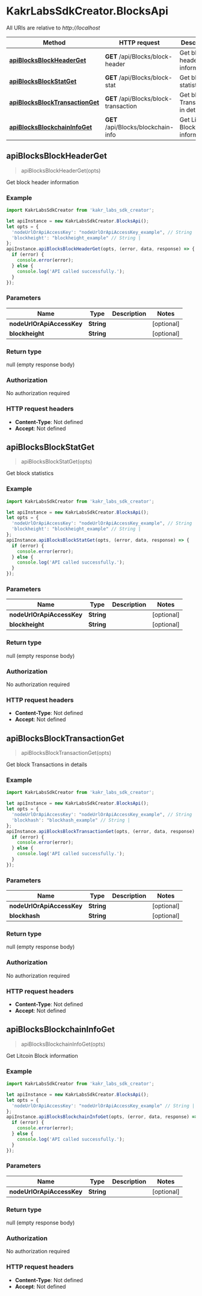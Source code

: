 # KakrLabsSdkCreator.BlocksApi

All URIs are relative to *http://localhost*

Method | HTTP request | Description
------------- | ------------- | -------------
[**apiBlocksBlockHeaderGet**](BlocksApi.md#apiBlocksBlockHeaderGet) | **GET** /api/Blocks/block-header | Get block header information
[**apiBlocksBlockStatGet**](BlocksApi.md#apiBlocksBlockStatGet) | **GET** /api/Blocks/block-stat | Get block statistics
[**apiBlocksBlockTransactionGet**](BlocksApi.md#apiBlocksBlockTransactionGet) | **GET** /api/Blocks/block-transaction | Get block Transactions in details
[**apiBlocksBlockchainInfoGet**](BlocksApi.md#apiBlocksBlockchainInfoGet) | **GET** /api/Blocks/blockchain-info | Get Litcoin Block information



## apiBlocksBlockHeaderGet

> apiBlocksBlockHeaderGet(opts)

Get block header information

### Example

```javascript
import KakrLabsSdkCreator from 'kakr_labs_sdk_creator';

let apiInstance = new KakrLabsSdkCreator.BlocksApi();
let opts = {
  'nodeUrlOrApiAccessKey': "nodeUrlOrApiAccessKey_example", // String | 
  'blockheight': "blockheight_example" // String | 
};
apiInstance.apiBlocksBlockHeaderGet(opts, (error, data, response) => {
  if (error) {
    console.error(error);
  } else {
    console.log('API called successfully.');
  }
});
```

### Parameters


Name | Type | Description  | Notes
------------- | ------------- | ------------- | -------------
 **nodeUrlOrApiAccessKey** | **String**|  | [optional] 
 **blockheight** | **String**|  | [optional] 

### Return type

null (empty response body)

### Authorization

No authorization required

### HTTP request headers

- **Content-Type**: Not defined
- **Accept**: Not defined


## apiBlocksBlockStatGet

> apiBlocksBlockStatGet(opts)

Get block statistics

### Example

```javascript
import KakrLabsSdkCreator from 'kakr_labs_sdk_creator';

let apiInstance = new KakrLabsSdkCreator.BlocksApi();
let opts = {
  'nodeUrlOrApiAccessKey': "nodeUrlOrApiAccessKey_example", // String | 
  'blockheight': "blockheight_example" // String | 
};
apiInstance.apiBlocksBlockStatGet(opts, (error, data, response) => {
  if (error) {
    console.error(error);
  } else {
    console.log('API called successfully.');
  }
});
```

### Parameters


Name | Type | Description  | Notes
------------- | ------------- | ------------- | -------------
 **nodeUrlOrApiAccessKey** | **String**|  | [optional] 
 **blockheight** | **String**|  | [optional] 

### Return type

null (empty response body)

### Authorization

No authorization required

### HTTP request headers

- **Content-Type**: Not defined
- **Accept**: Not defined


## apiBlocksBlockTransactionGet

> apiBlocksBlockTransactionGet(opts)

Get block Transactions in details

### Example

```javascript
import KakrLabsSdkCreator from 'kakr_labs_sdk_creator';

let apiInstance = new KakrLabsSdkCreator.BlocksApi();
let opts = {
  'nodeUrlOrApiAccessKey': "nodeUrlOrApiAccessKey_example", // String | 
  'blockhash': "blockhash_example" // String | 
};
apiInstance.apiBlocksBlockTransactionGet(opts, (error, data, response) => {
  if (error) {
    console.error(error);
  } else {
    console.log('API called successfully.');
  }
});
```

### Parameters


Name | Type | Description  | Notes
------------- | ------------- | ------------- | -------------
 **nodeUrlOrApiAccessKey** | **String**|  | [optional] 
 **blockhash** | **String**|  | [optional] 

### Return type

null (empty response body)

### Authorization

No authorization required

### HTTP request headers

- **Content-Type**: Not defined
- **Accept**: Not defined


## apiBlocksBlockchainInfoGet

> apiBlocksBlockchainInfoGet(opts)

Get Litcoin Block information

### Example

```javascript
import KakrLabsSdkCreator from 'kakr_labs_sdk_creator';

let apiInstance = new KakrLabsSdkCreator.BlocksApi();
let opts = {
  'nodeUrlOrApiAccessKey': "nodeUrlOrApiAccessKey_example" // String | 
};
apiInstance.apiBlocksBlockchainInfoGet(opts, (error, data, response) => {
  if (error) {
    console.error(error);
  } else {
    console.log('API called successfully.');
  }
});
```

### Parameters


Name | Type | Description  | Notes
------------- | ------------- | ------------- | -------------
 **nodeUrlOrApiAccessKey** | **String**|  | [optional] 

### Return type

null (empty response body)

### Authorization

No authorization required

### HTTP request headers

- **Content-Type**: Not defined
- **Accept**: Not defined


